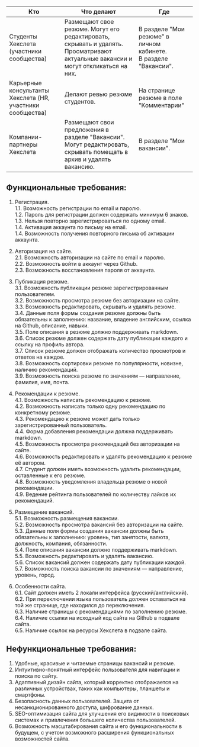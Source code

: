 | Кто                                                        | Что делают                                                                                                                           | Где                                                                |
|------------------------------------------------------------|--------------------------------------------------------------------------------------------------------------------------------------|--------------------------------------------------------------------|
| Студенты Хекслета (участники сообщества)                   | Размещают свое резюме. Могут его редактировать, скрывать и удалять.<br>Просматривают актуальные вакансии и могут откликаться на них. | В разделе "Мои резюме" в личном кабинете.<br>В разделе "Вакансии". |
| Карьерные консультанты Хекслета (HR, участники сообщества) | Делают ревью резюме студентов.                                                                                                       | На странице резюме в поле "Комментарии"                            |
| Компании-партнеры Хекслета                                 | Размещают свои предложения в разделе "Вакансии". Могут редактировать, скрывать помещать в архив и удалять вакансию.                  | В разделе "Мои вакансии".                                          |

## Функциональные требования:
1. Регистрация.<br>
 1.1. Возможность регистрации по email и паролю.<br>
 1.2. Пароль для регистрации должен содержать минимум 6 знаков.<br>
 1.3. Нельзя повторно зарегистрироваться по одному email.<br>
 1.4. Активация аккаунта по письму на email.<br>
 1.4. Возможность получения повторного письма об активации аккаунта.

2. Авторизация на сайте.<br>
 2.1. Возможность авторизации на сайте по email и паролю.<br>
 2.2. Возможность войти в аккаунт через Github.<br>
 2.3. Возможность восстановления пароля от аккаунта.

3. Публикация резюме.<br>
 3.1. Возможность публикации резюме зарегистрированным пользователем.<br>
 3.2. Возможность просмотра резюме без авторизации на сайте.<br>
 3.3. Возможность редактировать, скрывать и удалять резюме.<br>
 3.4. Данные поля формы создания резюме должны быть обязательны к заполнению: название, владение английским, ссылка на Github, описание, навыки.<br>
 3.5. Поле описания в резюме должно поддерживать markdown.<br>
 3.6. Список резюме должен содержать дату публикации каждого и ссылку на профиль автора.<br>
 3.7. Список резюме должен отображать количество просмотров и ответов на каждое.<br>
 3.8. Возможность сортировки резюме по популярности, новизне, наличию рекомендаций.<br>
 3.9. Возможность поиска резюме по значениям — направление, фамилия, имя, почта.

4. Рекомендации к резюме.<br>
 4.1. Возможность написать рекомендацию к резюме.<br>
 4.2. Возможность написать только одну рекомендацию по конкретному резюме.<br>
 4.3. Рекомендацию к резюме может дать только зарегистрированный пользователь.<br>
 4.4. Форма добавления рекомендации должна поддерживать markdown.<br>
 4.5. Возможность просмотра рекомендаций без авторизации на сайте.<br>
 4.6. Возможность редактировать и удалять рекомендацию к резюме её автором.<br>
 4.7. Студент должен иметь возможность удалить рекомендации, оставленные к его резюме.<br>
 4.8. Возможность уведомления владельца резюме о новой рекомендации.<br>
 4.9. Ведение рейтинга пользователей по количеству лайков их рекомендаций.

5. Размещение вакансий.<br>
 5.1. Возможность размещения вакансии.<br>
 5.2. Возможность просмотра вакансий без авторизации на сайте.<br>
 5.3. Данные поля формы создания вакансии должны быть обязательны к заполнению: уровень, тип занятости, валюта, должность, компания, обязанности.<br>
 5.4. Поле описания вакансии должно поддерживать markdown.<br>
 5.5. Возможность редактировать и удалять вакансию.<br>
 5.6. Список вакансий должен содержать дату публикации каждой.<br>
 5.7. Возможность поиска вакансии по значениям — направление, уровень, город.

6. Особенности сайта.<br>
 6.1. Сайт должен иметь 2 локали интерфейса (русский/английский).<br>
 6.2. При переключении языка пользователь должен оставаться на той же странице, где находился до переключения.<br>
 6.3. Наличие страницы с рекомендациями по заполнению резюме.<br>
 6.4. Наличие ссылки на исходный код сайта на Github в подвале сайта.<br>
 6.5. Наличие ссылок на ресурсы Хекслета в подвале сайта.

## Нефункциональные требования:
1. Удобные, красивые и читаемые страницы вакансий и резюме.
2. Интуитивно-понятный интерфейс пользователя для навигации и поиска по сайту.
3. Адаптивный дизайн сайта, который корректно отображается на различных устройствах, таких как компьютеры, планшеты и смартфоны.
4. Безопасность данных пользователей. Защита от несанкционированного доступа, шифрование данных.
5. SEO-оптимизация сайта для улучшения его видимости в поисковых системах и привлечения большего количества пользователей.
6. Возможность масштабирования сайта и его функциональности в будущем, с учетом возможного расширения функциональных возможностей сайта.
